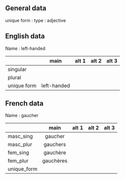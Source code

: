 ## General data

unique form :
type : adjective

## English data

Name : left-handed

|             |    main     | alt 1 | alt 2 | alt 3 |
| :---------- | :---------: | :---: | :---: | ----- |
| singular    |             |       |       |       |
| plural      |             |       |       |       |
| unique form | left-handed |       |       |       |

## French data

Name : gaucher

|             |   main    | alt 1 | alt 2 | alt 3 |
| :---------- | :-------: | :---: | :---: | :---: |
| masc_sing   |  gaucher  |       |       |       |
| masc_plur   | gauchers  |       |       |       |
| fem_sing    | gauchère  |       |       |       |
| fem_plur    | gauchères |       |       |       |
| unique_form |           |       |       |       |



